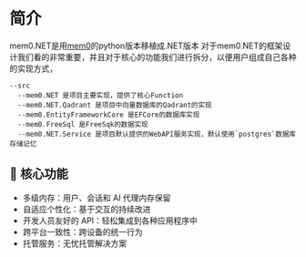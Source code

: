 # 简介

mem0.NET是用[mem0](https://github.com/mem0ai/mem0)的python版本移植成.NET版本
对于mem0.NET的框架设计我们看的非常重要，并且对于核心的功能我们进行拆分，以便用户组成自己各种的实现方式，

```sheel
--src
  --mem0.NET 是项目主要实现，提供了核心Function
  --mem0.NET.Qadrant 是项目中向量数据库的Qadrant的实现
  --mem0.EntityFrameworkCore 是EFCore的数据库实现
  --mem0.FreeSql 是FreeSqk的数据实现
  --mem0.NET.Service 是项目默认提供的WebAPI服务实现，默认使用`postgres`数据库存储记忆
```

## 🔑 核心功能

- 多级内存：用户、会话和 AI 代理内存保留
- 自适应个性化：基于交互的持续改进
- 开发人员友好的 API：轻松集成到各种应用程序中
- 跨平台一致性：跨设备的统一行为
- 托管服务：无忧托管解决方案
